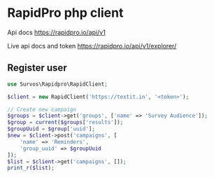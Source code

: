# RapidPro php client

Api docs https://rapidpro.io/api/v1

Live api docs and token https://rapidpro.io/api/v1/explorer/

## Register user
```php
use Survos\Rapidpro\RapidClient;

$client = new RapidClient('https://textit.in', '<token>');

// Create new campaign
$groups = $client->get('groups', ['name' => 'Survey Audience']);
$group = current($groups['results']);
$groupUuid = $group['uuid'];
$new = $client->post('campaigns', [
    'name' => 'Reminders',
    'group_uuid' => $groupUuid
]);
$list = $client->get('campaigns', []);
print_r($list);

```
